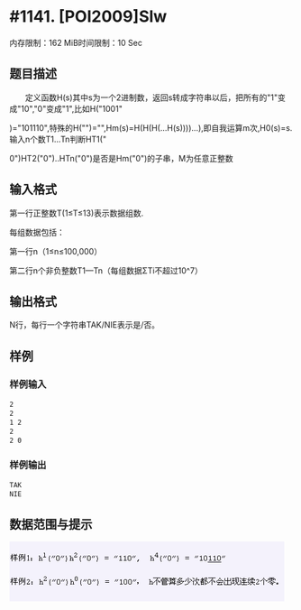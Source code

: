 # #1141. [POI2009]Slw

内存限制：162 MiB时间限制：10 Sec

## 题目描述

　　定义函数H(s)其中s为一个2进制数，返回s转成字符串以后，把所有的"1"变成"10","0"变成"1",比如H("1001"

)="101110",特殊的H("")="",Hm(s)=H(H(H(...H(s))))...),即自我运算m次,H0(s)=s.输入n个数T1...Tn判断HT1("

0")HT2("0")..HTn("0")是否是Hm("0")的子串，M为任意正整数

## 输入格式

第一行正整数T(1&le;T&le;13)表示数据组数.

每组数据包括：

第一行n（1&le;n&le;100,000）

第二行n个非负整数T1&mdash;Tn（每组数据&Sigma;Ti不超过10^7）

## 输出格式

N行，每行一个字符串TAK/NIE表示是/否。

## 样例

### 样例输入

    
    2
    2
    1 2
    2
    2 0
    
    

### 样例输出

    
    TAK
    NIE
    
    

## 数据范围与提示

![](images/1141_2.jpg)
